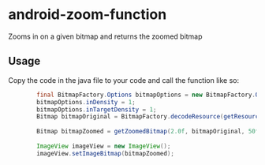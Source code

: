 # android-zoom-function
Zooms in on a given bitmap and returns the zoomed bitmap

## Usage
Copy the code in the java file to your code and call the function like so:

```java
        final BitmapFactory.Options bitmapOptions = new BitmapFactory.Options();
        bitmapOptions.inDensity = 1;
        bitmapOptions.inTargetDensity = 1;
        Bitmap bitmapOriginal = BitmapFactory.decodeResource(getResources(), id, bitmapOptions
        
        Bitmap bitmapZoomed = getZoomedBitmap(2.0f, bitmapOriginal, 50f, 50f);
        
        ImageView imageView = new ImageView();
        imageView.setImageBitmap(bitmapZoomed);
```
